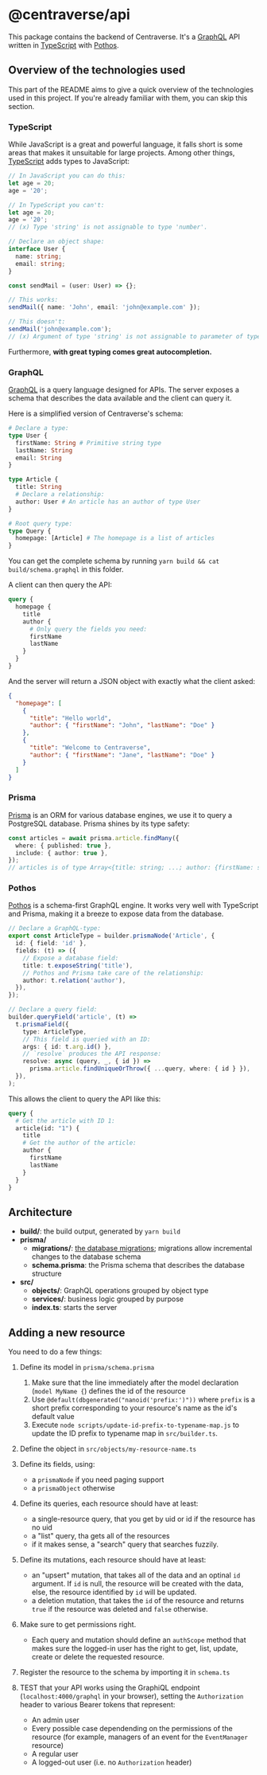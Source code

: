 # @centraverse/api

This package contains the backend of Centraverse. It's a [GraphQL](https://graphql.org/) API written in [TypeScript](https://www.typescriptlang.org/) with [Pothos](https://pothos-graphql.dev/).

## Overview of the technologies used

This part of the README aims to give a quick overview of the technologies used in this project. If you're already familiar with them, you can skip this section.

### TypeScript

While JavaScript is a great and powerful language, it falls short is some areas that makes it unsuitable for large projects. Among other things, [TypeScript](https://www.typescriptlang.org/) adds types to JavaScript:

```ts
// In JavaScript you can do this:
let age = 20;
age = '20';

// In TypeScript you can't:
let age = 20;
age = '20';
// (x) Type 'string' is not assignable to type 'number'.

// Declare an object shape:
interface User {
  name: string;
  email: string;
}

const sendMail = (user: User) => {};

// This works:
sendMail({ name: 'John', email: 'john@example.com' });

// This doesn't:
sendMail('john@example.com');
// (x) Argument of type 'string' is not assignable to parameter of type 'User'.
```

Furthermore, **with great typing comes great autocompletion.**

### GraphQL

[GraphQL](https://graphql.org/) is a query language designed for APIs. The server exposes a schema that describes the data available and the client can query it.

Here is a simplified version of Centraverse's schema:

```graphql
# Declare a type:
type User {
  firstName: String # Primitive string type
  lastName: String
  email: String
}

type Article {
  title: String
  # Declare a relationship:
  author: User # An article has an author of type User
}

# Root query type:
type Query {
  homepage: [Article] # The homepage is a list of articles
}
```

You can get the complete schema by running `yarn build && cat build/schema.graphql` in this folder.

A client can then query the API:

```graphql
query {
  homepage {
    title
    author {
      # Only query the fields you need:
      firstName
      lastName
    }
  }
}
```

And the server will return a JSON object with exactly what the client asked:

```json
{
  "homepage": [
    {
      "title": "Hello world",
      "author": { "firstName": "John", "lastName": "Doe" }
    },
    {
      "title": "Welcome to Centraverse",
      "author": { "firstName": "Jane", "lastName": "Doe" }
    }
  ]
}
```

### Prisma

[Prisma](https://www.prisma.io/) is an ORM for various database engines, we use it to query a PostgreSQL database. Prisma shines by its type safety:

```ts
const articles = await prisma.article.findMany({
  where: { published: true },
  include: { author: true },
});
// articles is of type Array<{title: string; ...; author: {firstName: string; ...}}>
```

### Pothos

[Pothos](https://pothos-graphql.dev/) is a schema-first GraphQL engine. It works very well with TypeScript and Prisma, making it a breeze to expose data from the database.

```ts
// Declare a GraphQL-type:
export const ArticleType = builder.prismaNode('Article', {
  id: { field: 'id' },
  fields: (t) => ({
    // Expose a database field:
    title: t.exposeString('title'),
    // Pothos and Prisma take care of the relationship:
    author: t.relation('author'),
  }),
});

// Declare a query field:
builder.queryField('article', (t) =>
  t.prismaField({
    type: ArticleType,
    // This field is queried with an ID:
    args: { id: t.arg.id() },
    // `resolve` produces the API response:
    resolve: async (query, _, { id }) =>
      prisma.article.findUniqueOrThrow({ ...query, where: { id } }),
  }),
);
```

This allows the client to query the API like this:

```graphql
query {
  # Get the article with ID 1:
  article(id: "1") {
    title
    # Get the author of the article:
    author {
      firstName
      lastName
    }
  }
}
```

## Architecture

- **build/**: the build output, generated by `yarn build`
- **prisma/**
  - **migrations/**: [the database migrations](https://www.prisma.io/docs/guides/database/developing-with-prisma-migrate); migrations allow incremental changes to the database schema
  - **schema.prisma**: the Prisma schema that describes the database structure
- **src/**
  - **objects/**: GraphQL operations grouped by object type
  - **services/**: business logic grouped by purpose
  - **index.ts**: starts the server

## Adding a new resource

You need to do a few things:

1. Define its model in `prisma/schema.prisma`
   1. Make sure that the line immediately after the model declaration (`model MyName {`) defines the id of the resource
   1. Use `@default(dbgenerated("nanoid('prefix:')"))` where `prefix` is a short prefix corresponding to your resource's name as the id's default value
   1. Execute `node scripts/update-id-prefix-to-typename-map.js` to update the ID prefix to typename map in `src/builder.ts`.
1. Define the object in `src/objects/my-resource-name.ts`
1. Define its fields, using:
   - a `prismaNode` if you need paging support
   - a `prismaObject` otherwise
1. Define its queries, each resource should have at least:
   - a single-resource query, that you get by uid or id if the
     resource has no uid
   - a "list" query, tha gets all of the resources
   - if it makes sense, a "search" query that searches fuzzily.
1. Define its mutations, each resource should have at least:
   - an "upsert" mutation, that takes all of the data and an optinal `id` argument. If `id` is null, the resource will be created with the data, else, the resource identified by `id` will be updated.
   - a deletion mutation, that takes the `id` of the resource and returns `true` if the resource was deleted and `false` otherwise.
1. Make sure to get permissions right.

   - Each query and mutation should define an `authScope` method that makes sure the logged-in user has the right to get, list, update, create or delete the requested resource.

1. Register the resource to the schema by importing it in `schema.ts`

1. TEST that your API works using the GraphiQL endpoint (`localhost:4000/graphql` in your browser), setting the `Authorization` header to various Bearer tokens that represent:
   - An admin user
   - Every possible case dependending on the permissions of the resource (for example, managers of an event for the `EventManager` resource)
   - A regular user
   - A logged-out user (i.e. no `Authorization` header)
